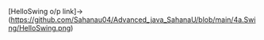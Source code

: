 [HelloSwing o/p link]->(https://github.com/Sahanau04/Advanced_java_SahanaU/blob/main/4a.Swing/HelloSwing.png)
